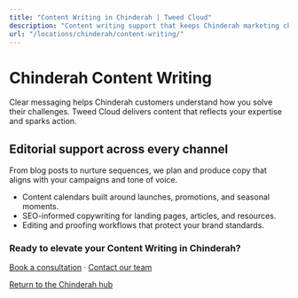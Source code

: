 ```yaml
---
title: "Content Writing in Chinderah | Tweed Cloud"
description: "Content writing support that keeps Chinderah marketing channels fresh."
url: "/locations/chinderah/content-writing/"
---
```


# Chinderah Content Writing

Clear messaging helps Chinderah customers understand how you solve their challenges. Tweed Cloud delivers content that reflects your expertise and sparks action.

## Editorial support across every channel

From blog posts to nurture sequences, we plan and produce copy that aligns with your campaigns and tone of voice.

- Content calendars built around launches, promotions, and seasonal moments.
- SEO-informed copywriting for landing pages, articles, and resources.
- Editing and proofing workflows that protect your brand standards.

### Ready to elevate your Content Writing in Chinderah?

[Book a consultation](/consultation/) · [Contact our team](/contact/)

[Return to the Chinderah hub](/locations/chinderah/)
